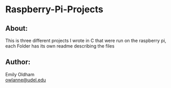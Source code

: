 # Raspberry-Pi-Projects

## About: 
This is three different projects I wrote in C that were run on the raspberry pi, each Folder has its own readme describing the files

## Author: 
Emily Oldham <br>
owlanne@udel.edu <br>
